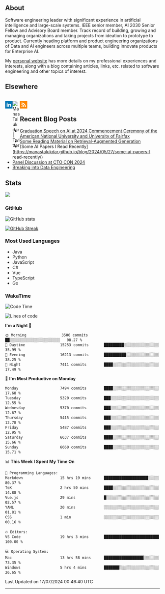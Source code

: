 ## About

Software engineering leader with significant experience in artificial intelligence and large-scale systems. IEEE senior member, AI 2030 Senior Fellow and Advisory Board member. Track record of building, growing and managing organizations and taking projects from ideation to prototype to product. Currently heading platform and product engineering organizations of Data and AI engineers across multiple teams, building innovate products for Enterprise AI.

My [personal website](https://manastalukdar.github.io/) has more details on my professional experiences and interests, along with a blog containing articles, links, etc. related to software engineering and other topics of interest.

## Elsewhere

</br>

<a href="https://www.linkedin.com/in/manastalukdar" target="_blank">
  <img align="left" alt="Manas Talukdar | Linkedin" width="24px" src="https://raw.githubusercontent.com/edent/SuperTinyIcons/master/images/svg/linkedin.svg" />
</a>
<a href="https://www.twitter.com/manastalukdar" target="_blank">
  <img align="left" alt="Manas Talukdar | Twitter" width="24px" src="https://github.com/TheDudeThatCode/TheDudeThatCode/blob/master/Assets/Twitter.svg" />
</a>
<a href="https://manastalukdar.github.io/" target="_blank">
  <img align="left" alt="Manas Talukdar | Website" width="24px" src="https://github.com/edent/SuperTinyIcons/blob/master/images/svg/rss.svg" />
</a>

</br>

## Recent Blog Posts

<!-- BLOG:START -->
- [Graduation Speech on AI at 2024 Commencement Ceremony of the American National University and University of Fairfax](https://manastalukdar.github.io/blog/2024/06/22/graduation-speech-ai-2024-commencement-anu-uf/)
- [Some Reading Material on Retrieval-Augmented Generation](https://manastalukdar.github.io/blog/2024/06/02/reading-material-retrieval-augmented-generation/)
- [Some AI Papers I Read Recently](https://manastalukdar.github.io/blog/2024/05/27/some-ai-papers-I read-recently/)
- [Panel Discussion at CTO CON 2024](https://manastalukdar.github.io/blog/2024/05/27/panel-discussion-cto-con-2024/)
- [Breaking into Data Engineering](https://manastalukdar.github.io/blog/2024/05/12/breaking-into-data-engineering/)
<!-- BLOG:END -->

## Stats

![](https://komarev.com/ghpvc/?username=manastalukdar)

### GitHub

![GitHub stats](https://github-readme-stats.vercel.app/api?username=manastalukdar&show_icons=true&hide_border=true&hide_rank=true&hide_title=true&icon_color=79ff97&text_color=cecac3&bg_color=4d4b4b)

[![GitHub Streak](https://streak-stats.demolab.com?user=manastalukdar&hide_border=true&border_radius=4&date_format=M%20j%5B%2C%20Y%5D&background=4D4B4B)](https://git.io/streak-stats)

### Most Used Languages

- Java
- Python
- JavaScript
- C#
- Vue
- TypeScript
- Go

<!--
![Top Langs](https://github-readme-stats.vercel.app/api/top-langs/?username=manastalukdar&layout=compact&hide_border=true&hide_title=true&icon_color=79ff97&text_color=cecac3&bg_color=4d4b4b)
-->

### WakaTime

<!--START_SECTION:waka-->
![Code Time](http://img.shields.io/badge/Code%20Time-4%2C633%20hrs%2026%20mins-blue)

![Lines of code](https://img.shields.io/badge/From%20Hello%20World%20I%27ve%20Written-10.5%20million%20lines%20of%20code-blue)

**I'm a Night 🦉** 

```text
🌞 Morning                3506 commits        ██░░░░░░░░░░░░░░░░░░░░░░░   08.27 % 
🌆 Daytime                15253 commits       █████████░░░░░░░░░░░░░░░░   35.99 % 
🌃 Evening                16213 commits       ██████████░░░░░░░░░░░░░░░   38.25 % 
🌙 Night                  7411 commits        ████░░░░░░░░░░░░░░░░░░░░░   17.49 % 
```
📅 **I'm Most Productive on Monday** 

```text
Monday                   7494 commits        ████░░░░░░░░░░░░░░░░░░░░░   17.68 % 
Tuesday                  5320 commits        ███░░░░░░░░░░░░░░░░░░░░░░   12.55 % 
Wednesday                5370 commits        ███░░░░░░░░░░░░░░░░░░░░░░   12.67 % 
Thursday                 5415 commits        ███░░░░░░░░░░░░░░░░░░░░░░   12.78 % 
Friday                   5487 commits        ███░░░░░░░░░░░░░░░░░░░░░░   12.95 % 
Saturday                 6637 commits        ████░░░░░░░░░░░░░░░░░░░░░   15.66 % 
Sunday                   6660 commits        ████░░░░░░░░░░░░░░░░░░░░░   15.71 % 
```


📊 **This Week I Spent My Time On** 

```text
💬 Programming Languages: 
Markdown                 15 hrs 19 mins      ████████████████████░░░░░   80.37 % 
TeX                      2 hrs 50 mins       ████░░░░░░░░░░░░░░░░░░░░░   14.88 % 
Vue.js                   29 mins             █░░░░░░░░░░░░░░░░░░░░░░░░   02.57 % 
YAML                     20 mins             ░░░░░░░░░░░░░░░░░░░░░░░░░   01.81 % 
CSS                      1 min               ░░░░░░░░░░░░░░░░░░░░░░░░░   00.16 % 

🔥 Editors: 
VS Code                  19 hrs 3 mins       █████████████████████████   100.00 % 

💻 Operating System: 
Mac                      13 hrs 58 mins      ██████████████████░░░░░░░   73.35 % 
Windows                  5 hrs 4 mins        ███████░░░░░░░░░░░░░░░░░░   26.65 % 
```


 Last Updated on 17/07/2024 00:46:40 UTC
<!--END_SECTION:waka-->

---

<!--

**manastalukdar/manastalukdar** is a ✨ _special_ ✨ repository because its `README.md` (this file) appears on your GitHub profile.

Here are some ideas to get you started:

- 🔭 I’m currently working on ...
- 🌱 I’m currently learning ...
- 👯 I’m looking to collaborate on ...
- 🤔 I’m looking for help with ...
- 💬 Ask me about ...
- 📫 How to reach me: ...
- 😄 Pronouns: ...
- ⚡ Fun fact: ...
-->
